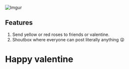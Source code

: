 ![Imgur](http://i.imgur.com/FTgXHpo.png?1)

Features
--------

1. Send yellow or red roses to friends or valentine.
2. Shoutbox where everyone can post literally anything :stuck_out_tongue_winking_eye:

Happy valentine
===============
